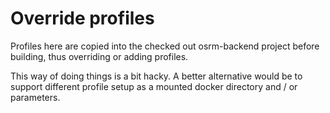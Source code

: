# Override profiles

Profiles here are copied into the checked out
osrm-backend project before building, thus overriding
or adding profiles.

This way of doing things is a bit hacky. A better alternative
would be to support different profile setup as a mounted
docker directory and / or parameters.

